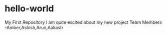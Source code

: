 # hello-world
My First Repository
I am quite excited about my new project
Team Members -Amber,Ashish,Arun,Aakash

